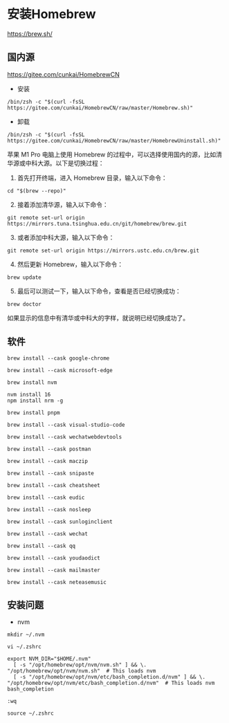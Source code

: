 # 安装Homebrew 
https://brew.sh/
## 国内源 
https://gitee.com/cunkai/HomebrewCN
- 安装 
```
/bin/zsh -c "$(curl -fsSL https://gitee.com/cunkai/HomebrewCN/raw/master/Homebrew.sh)"
```
- 卸载
```
/bin/zsh -c "$(curl -fsSL https://gitee.com/cunkai/HomebrewCN/raw/master/HomebrewUninstall.sh)"
```
苹果 M1 Pro 电脑上使用 Homebrew 的过程中，可以选择使用国内的源，比如清华源或中科大源。以下是切换过程：

1. 首先打开终端，进入 Homebrew 目录，输入以下命令：

```
cd "$(brew --repo)"
```

2. 接着添加清华源，输入以下命令：

```
git remote set-url origin https://mirrors.tuna.tsinghua.edu.cn/git/homebrew/brew.git
```

3. 或者添加中科大源，输入以下命令：

```
git remote set-url origin https://mirrors.ustc.edu.cn/brew.git
```

4. 然后更新 Homebrew，输入以下命令：

```
brew update
```

5. 最后可以测试一下，输入以下命令，查看是否已经切换成功：

```
brew doctor
```

如果显示的信息中有清华或中科大的字样，就说明已经切换成功了。
## 软件
```
brew install --cask google-chrome  
```
```
brew install --cask microsoft-edge
```
```
brew install nvm   
```
```
nvm install 16
npm install nrm -g
```
```
brew install pnpm
```
```
brew install --cask visual-studio-code
```
```
brew install --cask wechatwebdevtools
```
```
brew install --cask postman
```
```
brew install --cask maczip
```
```
brew install --cask snipaste
```
```
brew install --cask cheatsheet
```
```
brew install --cask eudic
```
```
brew install --cask nosleep
```
```
brew install --cask sunloginclient
```
```
brew install --cask wechat
```
```
brew install --cask qq
```
```
brew install --cask youdaodict
```
```
brew install --cask mailmaster
```
```
brew install --cask neteasemusic
```
## 安装问题
- nvm
```
mkdir ~/.nvm
```
```
vi ~/.zshrc
```
```
export NVM_DIR="$HOME/.nvm"
  [ -s "/opt/homebrew/opt/nvm/nvm.sh" ] && \. "/opt/homebrew/opt/nvm/nvm.sh"  # This loads nvm
  [ -s "/opt/homebrew/opt/nvm/etc/bash_completion.d/nvm" ] && \. "/opt/homebrew/opt/nvm/etc/bash_completion.d/nvm"  # This loads nvm bash_completion
```
```
:wq
```
```
source ~/.zshrc
```
